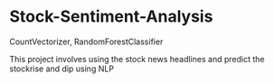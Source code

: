 # Stock-Sentiment-Analysis
CountVectorizer, RandomForestClassifier

This project involves using the stock news headlines and predict the stockrise and dip using NLP
